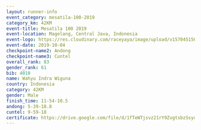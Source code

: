 ```yaml
---
layout: runner-info 
event_category: mesatila-100-2019 
category_km: 42KM 
event-title: Mesatila 100 2019 
event-location: Magelang, Central Java, Indonesia 
event-logo: https://res.cloudinary.com/raceyaya/image/upload/v1570451507/logo/mesastila100_jin7bl.jpg 
event-date: 2019-10-04 
checkpoint-name2: Andong 
checkpoint-name3: Cuntel 
overall_rank: 83
gender_rank: 61
bib: 4010
name: Wahyu Indra Wiguna
country: Indonesia
category: 42KM
gender: Male
finish_time: 11-54-10.5
andong: 5-39-18.8
cuntel: 9-59-18
certificate: https://drive.google.com/file/d/1fTeWTjsvz21rY9ZvgtsbzSsyozRra3Ne/view?usp=sharing
---
```

